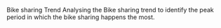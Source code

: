 Bike sharing Trend 
Analysing the Bike sharing trend to identify the peak period in which the bike sharing happens the most.
